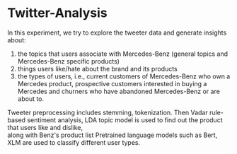 # Twitter-Analysis

In this experiment, we try to explore the tweeter data and generate insights about:

1. the topics that users associate with Mercedes-Benz (general topics and Mercedes-Benz specific products)
2. things users like/hate about the brand and its products
3. the types of users, i.e., current customers of Mercedes-Benz who own a Mercedes product, prospective customers interested in buying a Mercedes and churners who have abandoned Mercedes-Benz or are about to.

Tweeter preprocessing includes stemming, tokenization.
Then Vadar rule-based sentiment analysis,
LDA topic model is used to find out the product that users like and dislike,  
along with Benz's product list
Pretrained language models such as Bert, XLM are used to classify different user types.

